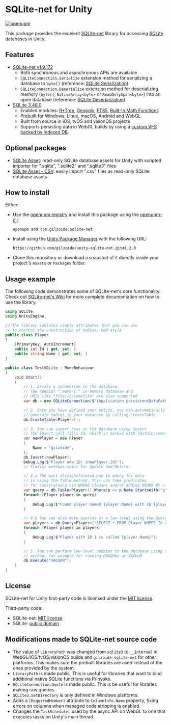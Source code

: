 # SQLite-net for Unity
[![openupm](https://img.shields.io/npm/v/com.gilzoide.sqlite-net?label=openupm&registry_uri=https://package.openupm.com)](https://openupm.com/packages/com.gilzoide.sqlite-net/)

This package provides the excelent [SQLite-net](https://github.com/praeclarum/sqlite-net) library for accessing [SQLite](https://sqlite.org/) databases in Unity.


## Features
- [SQLite-net v1.9.172](https://github.com/praeclarum/sqlite-net/tree/v1.9.172)
  + Both synchronous and asynchronous APIs are available
  + `SQLiteConnection.Serialize` extension method for serializing a database to `byte[]` (reference: [SQLite Serialization](https://www.sqlite.org/c3ref/serialize.html)).
  + `SQLiteConnection.Deserialize` extension method for deserializing memory (`byte[]`, `NativeArray<byte>` or `ReadOnlySpan<byte>`) into an open database (reference: [SQLite Deserialization](https://www.sqlite.org/c3ref/deserialize.html)).
- [SQLite 3.48.0](https://sqlite.org/releaselog/3_48_0.html)
  + Enabled modules: [R\*Tree](https://sqlite.org/rtree.html), [Geopoly](https://sqlite.org/geopoly.html), [FTS5](https://sqlite.org/fts5.html), [Built-In Math Functions](https://www.sqlite.org/lang_mathfunc.html)
  + Prebuilt for Windows, Linux, macOS, Android and WebGL
  + Built from source in iOS, tvOS and visionOS projects
  + Supports persisting data in WebGL builds by using a [custom VFS backed by Indexed DB](https://github.com/gilzoide/idbvfs).


## Optional packages
- [SQLite Asset](https://github.com/gilzoide/unity-sqlite-asset): read-only SQLite database assets for Unity with scripted importer for ".sqlite", ".sqlite2" and ".sqlite3" files
- [SQLite Asset - CSV](https://github.com/gilzoide/unity-sqlite-asset-csv): easily import ".csv" files as read-only SQLite database assets


## How to install
Either:
- Use the [openupm registry](https://openupm.com/) and install this package using the [openupm-cli](https://github.com/openupm/openupm-cli):
  ```
  openupm add com.gilzoide.sqlite-net
  ```
- Install using the [Unity Package Manager](https://docs.unity3d.com/Manual/upm-ui-giturl.html) with the following URL:
  ```
  https://github.com/gilzoide/unity-sqlite-net.git#1.2.0
  ```
- Clone this repository or download a snapshot of it directly inside your project's `Assets` or `Packages` folder.


## Usage example
The following code demonstrates some of SQLite-net's core functionality.
Check out [SQLite-net's Wiki](https://github.com/praeclarum/sqlite-net/wiki) for more complete documentation on how to use the library.
```cs
using SQLite;
using UnityEngine;

// The library contains simple attributes that you can use
// to control the construction of tables, ORM style
public class Player
{
    [PrimaryKey, AutoIncrement]
    public int Id { get; set; }
    public string Name { get; set; }
}

public class TestSQLite : MonoBehaviour
{
    void Start()
    {
        // 1. Create a connection to the database.
        // The special ":memory:" in-memory database and
        // URIs like "file:///somefile" are also supported
        var db = new SQLiteConnection($"{Application.persistentDataPath}/MyDb.db");

        // 2. Once you have defined your entity, you can automatically
        // generate tables in your database by calling CreateTable
        db.CreateTable<Player>();

        // 3. You can insert rows in the database using Insert
        // The Insert call fills Id, which is marked with [AutoIncremented]
        var newPlayer = new Player
        {
            Name = "gilzoide",
        };
        db.Insert(newPlayer);
        Debug.Log($"Player new ID: {newPlayer.Id}");
        // Similar methods exist for Update and Delete.

        // 4.a The most straightforward way to query for data
        // is using the Table method. This can take predicates
        // for constraining via WHERE clauses and/or adding ORDER BY clauses
        var query = db.Table<Player>().Where(p => p.Name.StartsWith("g"));
        foreach (Player player in query)
        {
            Debug.Log($"Found player named {player.Name} with ID {player.Id}");
        }

        // 4.b You can also make queries at a low-level using the Query method
        var players = db.Query<Player>("SELECT * FROM Player WHERE Id = ?", 1);
        foreach (Player player in players)
        {
            Debug.Log($"Player with ID 1 is called {player.Name}");
        }

        // 5. You can perform low-level updates to the database using the Execute
        // method, for example for running PRAGMAs or VACUUM
        db.Execute("VACUUM");
    }
}
```


## License
SQLite-net for Unity first-party code is licensed under the [MIT license](LICENSE.txt).

Third-party code:
- SQLite-net: [MIT license](Runtime/sqlite-net/LICENSE.txt)
- SQLite: [public domain](https://sqlite.org/copyright.html)


## Modifications made to SQLite-net source code
- The value of `LibraryPath` was changed from `sqlite3` to `__Internal` in WebGL/iOS/tvOS/visionOS builds and `gilzoide-sqlite-net` for other platforms.
  This makes sure the prebuilt libraries are used instead of the ones provided by the system.
- `LibraryPath` is made public.
  This is useful for libraries that want to bind additional native SQLite functions via P/Invoke.
- `SQLiteConnection.Quote` is made public.
  This is be useful for libraries making raw queries.
- `SQLite3.SetDirectory` is only defined in Windows platforms.
- Adds a `[RequiredMember]` attribute to `ColumnInfo.Name` property, fixing errors on columns when managed code stripping is enabled.
- Changes the `TaskScheduler` used by the async API on WebGL to one that executes tasks on Unity's main thread.
